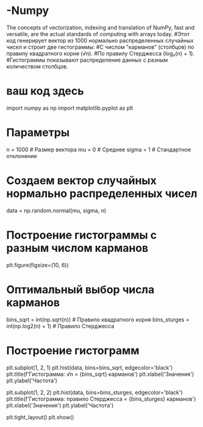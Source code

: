 # -Numpy
The concepts of vectorization, indexing and translation of NumPy, fast and versatile, are the actual standards of computing with arrays today.
#Этот код генерирует вектор из 1000 нормально распределенных случайных чисел и строит две гистограммы:
#С числом "карманов" (столбцов) по правилу квадратного корня (√n).
#По правилу Стерджесса (log₂(n) + 1).
#Гистограммы показывают распределение данных с разным количеством столбцов.
# ваш код здесь
import numpy as np
import matplotlib.pyplot as plt

# Параметры
n = 1000  # Размер вектора
mu = 0  # Среднее
sigma = 1  # Стандартное отклонение

# Создаем вектор случайных нормально распределенных чисел
data = np.random.normal(mu, sigma, n)

# Построение гистограммы с разным числом карманов
plt.figure(figsize=(10, 6))

# Оптимальный выбор числа карманов
bins_sqrt = int(np.sqrt(n))  # Правило квадратного корня
bins_sturges = int(np.log2(n) + 1)  # Правило Стерджесса

# Построение гистограмм
plt.subplot(1, 2, 1)
plt.hist(data, bins=bins_sqrt, edgecolor='black')
plt.title(f'Гистограмма: √n = {bins_sqrt} карманов')
plt.xlabel('Значения')
plt.ylabel('Частота')

plt.subplot(1, 2, 2)
plt.hist(data, bins=bins_sturges, edgecolor='black')
plt.title(f'Гистограмма: правило Стерджесса = {bins_sturges} карманов')
plt.xlabel('Значения')
plt.ylabel('Частота')

plt.tight_layout()
plt.show()
